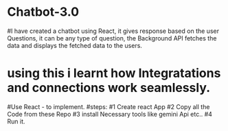 # Chatbot-3.0
#I have created a chatbot using React, it gives response based on the user Questions, it can be any type of question, the Background API fetches the data and displays the fetched data to the users.
# using this i learnt how Integratations and connections work seamlessly.

#Use React - to implement.
#steps:
#1 Create react App
#2 Copy all the Code from these Repo
#3 install Necessary tools like gemini Api etc..
#4 Run it.

